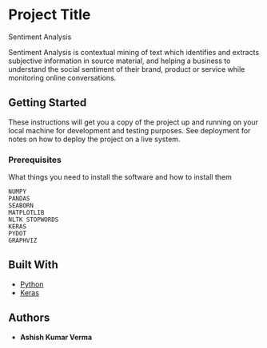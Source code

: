 # Project Title

Sentiment Analysis

Sentiment Analysis is contextual mining of text which identifies and extracts subjective information in source material, and helping a business to understand the social sentiment of their brand, product or service while monitoring online conversations.

## Getting Started

These instructions will get you a copy of the project up and running on your local machine for development and testing purposes. See deployment for notes on how to deploy the project on a live system.

### Prerequisites

What things you need to install the software and how to install them

```
NUMPY
PANDAS
SEABORN
MATPLOTLIB
NLTK STOPWORDS
KERAS
PYDOT
GRAPHVIZ
```


## Built With

* [Python](https://www.python.org) 
* [Keras](https://pypi.org/project/Keras/) 



## Authors

* **Ashish Kumar Verma** 
